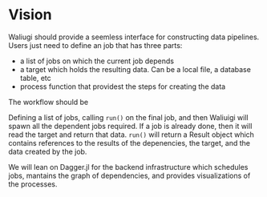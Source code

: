 # Vision
Waliugi should provide a seemless interface for constructing data pipelines. Users just need 
to define an job that has three parts:
* a list of jobs on which the current job depends 
* a target which holds the resulting data. Can be a local file, a database table, etc
* process function that providest the steps for creating the data

The workflow should be

Defining a list of jobs, calling `run()` on the final job, and then Waliuigi will
spawn all the dependent jobs required. If a job is already done, then it will read the target
and return that data. `run()` will return a Result object which contains references to the 
results of the depenencies, the target, and the data created by the job.

We will lean on Dagger.jl for the backend infrastructure which schedules jobs, mantains the
graph of dependencies, and provides visualizations of the processes. 

